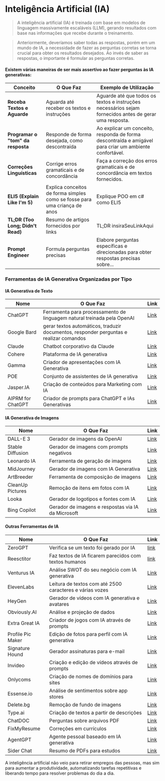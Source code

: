 # Inteligência Artificial (IA)

>A inteligência artificial (IA) é treinada com base em modelos de linguagem massivamente escaláveis (LLM), gerando resultados com base nas informações que recebe durante o treinamento. 

>Anteriormente, deveríamos saber todas as respostas, porém em um mundo de IA, a necessidade de fazer as perguntas corretas se torna crucial para obter os resultados desejados. Ao invés de saber as respostas, o importante é formular as perguntas corretas.

#### Existem várias maneiras de ser mais assertivo ao fazer perguntas às IA generativas:

| Conceito                                 | O Que Faz                                      | Exemplo de Utilização                                                                               |
|------------------------------------------|------------------------------------------------|-----------------------------------------------------------------------------------------------------|
| **Receba Textos e Aguarde**              | Aguarda até receber os textos e instruções    | Aguarde até que todos os textos e instruções necessários sejam fornecidos antes de gerar uma resposta. |
| **Programar o "tom" da resposta**        | Responde de forma desejada, como descontraída | Ao explicar um conceito, responda de forma descontraída e amigável para criar um ambiente confortável. |
| **Correções Linguísticas**               | Corrige erros gramaticais e de concordância   | Faça a correção dos erros gramaticais e de concordância em textos fornecidos.                         |
| **ELI5 (Explain Like I'm 5)**           | Explica conceitos de forma simples como se fosse para uma criança de  anos | Explique POO em c# como ELI5 |
| **TL;DR (Too Long; Didn't Read)**       | Resumo de artigos fornecidos por links        | TL;DR insiraSeuLinkAqui                  |
| **Prompt Engineer**                     | Formula perguntas precisas                    | Elabore perguntas específicas e direcionadas para obter respostas precisas sobre...                   |


### Ferramentas de IA Generativa Organizadas por Tipo

#### IA Generativa de Texto
| Nome          | O Que Faz                                      | Link                                      |
|---------------|------------------------------------------------|-------------------------------------------|
| ChatGPT       | Ferramenta para processamento de linguagem natural treinada pela OpenAI   | [Link](https://chat.openai.com/)          |
| Google Bard   | gerar textos automáticos, traduzir documentos, responder perguntas e realizar comandos | [Link](https://gemini.google.com/app)     |
| Claude        | Chatbot corporativo da Claude                 | [Link](https://claude.ai/login?returnTo=%2F) |
| Cohere        | Plataforma de IA generativa                   | [Link](https://cohere.com/)               |
| Gamma         | Criador de apresentações com IA Generativa    | [Link](https://gamma.app/?lng=en)         |
| POE           | Conjunto de assistentes de IA generativa      | [Link](https://poe.com/)                  |
| Jasper.IA     | Criação de conteúdos para Marketing com IA   | [Link](https://www.jasper.ai/)            |
| AIPRM for ChatGPT | Criador de prompts para ChatGPT e IAs Generativas | [Link](https://app.aiprm.com/)            |

#### IA Generativa de Imagens
| Nome             | O Que Faz                                       | Link                                               |
|------------------|-------------------------------------------------|----------------------------------------------------|
| DALL-E 3         | Gerador de imagens da OpenAI                    | [Link](https://openai.com/dall-e-3)                |
| Stable Diffusion | Gerador de imagens com prompts negativos        | [Link](https://stablediffusionweb.com/)            |
| Leonardo IA      | Ferramenta de geração de imagens                | [Link](https://app.leonardo.ai/?via=manh&gad_source=1) |
| MidJourney       | Gerador de imagens com IA Generativa            | [Link](https://www.midjourney.com/home)            |
| ArtBreeder       | Ferramenta de composição de imagens             | [Link](https://www.artbreeder.com/)                |
| CleanUp Pictures | Remoção de itens em fotos com IA               | [Link](https://cleanup.pictures/)                  |
| Looka            | Gerador de logotipos e fontes com IA           | [Link](https://looka.com/)                        |
| Bing Copilot     | Gerador de imagens e respostas via IA da Microsoft | [Link](https://www.bing.com/images/create)         |

#### Outras Ferramentas de IA
| Nome              | O Que Faz                                       | Link                                           |
|-------------------|-------------------------------------------------|------------------------------------------------|
| ZeroGPT           | Verifica se um texto foi gerado por IA          | [link](https://www.zerogpt.com/)               |
| Reesctitor        | Faz textos de IA ficarem parecidos com textos humanos | [link](https://reescritor.net/)          |
| Venturus IA       | Análise SWOT do seu negócio com IA generativa  | [Link](https://venturusai.com/)                |
| ElevenLabs        | Leitura de textos com até 2500 caracteres e várias vozes | [Link](https://elevenlabs.io/)                 |
| HeyGen            | Gerador de vídeos com IA generativa e avatares  | [Link](https://www.heygen.com/)                |
| Obviously.AI      | Análise e projeção de dados                    | [Link](https://www.obviously.ai/)              |
| Extra Great IA    | Criador de jogos com IA através de prompts     | [Link](https://extragreat.ai/)                 |
| Profile Pic Maker | Edição de fotos para perfil com IA generativa  | [Link](https://pfpmaker.com/)                  |
| Signature Hound   | Gerador assinaturas para e-mail                | [Link](https://signaturehound.com/)            |
| Invideo           | Criação e edição de vídeos através de prompts | [Link](https://invideo.io/)                    |
| Onlycoms          | Criação de nomes de domínios para sites        | [Link](https://onlycoms.com/)                  |
| Essense.io        | Análise de sentimentos sobre app stores        | [Link](https://www.essense.io/)                |
| Delete.bg         | Remoção de fundo de imagens                    | [Link](https://www.delete.bg/pt)              |
| Type.ai           | Criação de textos a partir de descrições       | [Link](https://type.ai/)                       |
| ChatDOC           | Perguntas sobre arquivos PDF                   | [Link](https://chatdoc.com/)                   |
| FixMyResume       | Correções em currículos                        | [Link](https://www.fixmyresume.xyz/)           |
| AgentGPT          | Agente pessoal baseado em IA generativa        | [Link](https://agentgpt.reworkd.ai/pt)         |
| Sider Chat        | Resumo de PDFs para estudos                    | [Link](http://sider.ai/)                       |

A inteligência artificial não veio para retirar empregos das pessoas, mas sim para aumentar a produtividade, automatizando tarefas repetitivas e liberando tempo para resolver problemas do dia a dia.
